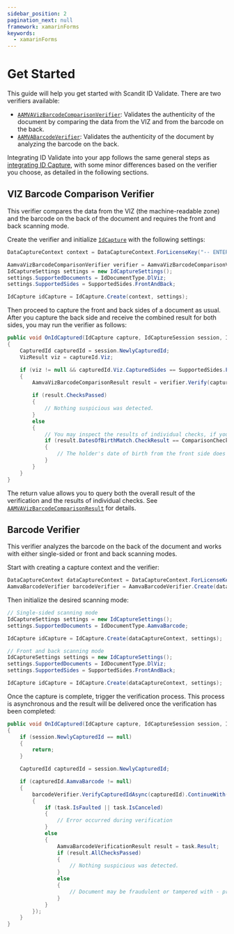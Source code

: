 ```yaml
---
sidebar_position: 2
pagination_next: null
framework: xamarinForms
keywords:
  - xamarinForms
---
```


# Get Started

This guide will help you get started with Scandit ID Validate. There are two verifiers available:

* [`AAMVAVizBarcodeComparisonVerifier`](https://docs.scandit.com/data-capture-sdk/xamarin.forms/id-capture/api/aamva-viz-barcode-comparison-verifier.html#class-scandit.datacapture.id.AamvaVizBarcodeComparisonVerifier): Validates the authenticity of the document by comparing the data from the VIZ and from the barcode on the back.
* [`AAMVABarcodeVerifier`](https://docs.scandit.com/data-capture-sdk/xamarin.forms/id-capture/api/aamva-barcode-verifier.html#class-scandit.datacapture.id.AamvaBarcodeVerifier): Validates the authenticity of the document by analyzing the barcode on the back.

Integrating ID Validate into your app follows the same general steps as [integrating ID Capture](../id-capture/get-started.md), with some minor differences based on the verifier you choose, as detailed in the following sections.

## VIZ Barcode Comparison Verifier

This verifier compares the data from the VIZ (the machine-readable zone) and the barcode on the back of the document and requires the front and back scanning mode.

Create the verifier and initialize [`IdCapture`](https://docs.scandit.com/data-capture-sdk/xamarin.forms/id-capture/api/id-capture.html#class-scandit.datacapture.id.IdCapture) with the following settings:

```csharp
DataCaptureContext context = DataCaptureContext.ForLicenseKey("-- ENTER YOUR SCANDIT LICENSE KEY HERE --");

AamvaVizBarcodeComparisonVerifier verifier = AamvaVizBarcodeComparisonVerifier.Create();
IdCaptureSettings settings = new IdCaptureSettings();
settings.SupportedDocuments = IdDocumentType.DlViz;
settings.SupportedSides = SupportedSides.FrontAndBack;

IdCapture idCapture = IdCapture.Create(context, settings);
```

Then proceed to capture the front and back sides of a document as usual. After you capture the back side and receive the combined result for both sides, you may run the verifier as follows:

```csharp
public void OnIdCaptured(IdCapture capture, IdCaptureSession session, IFrameData frameData)
{
    CapturedId capturedId = session.NewlyCapturedId;
    VizResult viz = captureId.Viz;

    if (viz != null && capturedId.Viz.CapturedSides == SupportedSides.FrontAndBack)
    {
        AamvaVizBarcodeComparisonResult result = verifier.Verify(capturedId);

        if (result.ChecksPassed)
        {
            // Nothing suspicious was detected.
        }
        else
        {
            // You may inspect the results of individual checks, if you wish:
            if (result.DatesOfBirthMatch.CheckResult == ComparisonCheckResult.Failed)
            {
                // The holder's date of birth from the front side does not match the one encoded in the barcode.
            }
        }
    }
}
```

The return value allows you to query both the overall result of the verification and the results of individual checks. See [`AAMVAVizBarcodeComparisonResult`](https://docs.scandit.com/data-capture-sdk/xamarin.forms/id-capture/api/aamva-viz-barcode-comparison-verifier.html#class-scandit.datacapture.id.AamvaVizBarcodeComparisonResult) for details.

## Barcode Verifier

This verifier analyzes the barcode on the back of the document and works with either single-sided or front and back scanning modes.

Start with creating a capture context and the verifier:

```csharp
DataCaptureContext dataCaptureContext = DataCaptureContext.ForLicenseKey("-- ENTER YOUR SCANDIT LICENSE KEY HERE --");
AamvaBarcodeVerifier barcodeVerifier = AamvaBarcodeVerifier.Create(dataCaptureContext);
```

Then initialize the desired scanning mode:

```csharp
// Single-sided scanning mode
IdCaptureSettings settings = new IdCaptureSettings();
settings.SupportedDocuments = IdDocumentType.AamvaBarcode;

IdCapture idCapture = IdCapture.Create(dataCaptureContext, settings);

// Front and back scanning mode
IdCaptureSettings settings = new IdCaptureSettings();
settings.SupportedDocuments = IdDocumentType.DlViz;
settings.SupportedSides = SupportedSides.FrontAndBack;

IdCapture idCapture = IdCapture.Create(dataCaptureContext, settings);
```

Once the capture is complete, trigger the verification process. This process is asynchronous and the result will be delivered once the verification has been completed:

```csharp
public void OnIdCaptured(IdCapture capture, IdCaptureSession session, IFrameData frameData)
{
    if (session.NewlyCapturedId == null)
    {
        return;
    }

    CapturedId capturedId = session.NewlyCapturedId;

    if (capturedId.AamvaBarcode != null)
    {
        barcodeVerifier.VerifyCapturedIdAsync(capturedId).ContinueWith((task) =>
        {
            if (task.IsFaulted || task.IsCanceled)
            {
                // Error occurred during verification
            }
            else
            {
                AamvaBarcodeVerificationResult result = task.Result;
                if (result.AllChecksPassed)
                {
                    // Nothing suspicious was detected.
                }
                else
                {
                    // Document may be fraudulent or tampered with - proceed with caution.
                }
            }
        });
    }
}
```